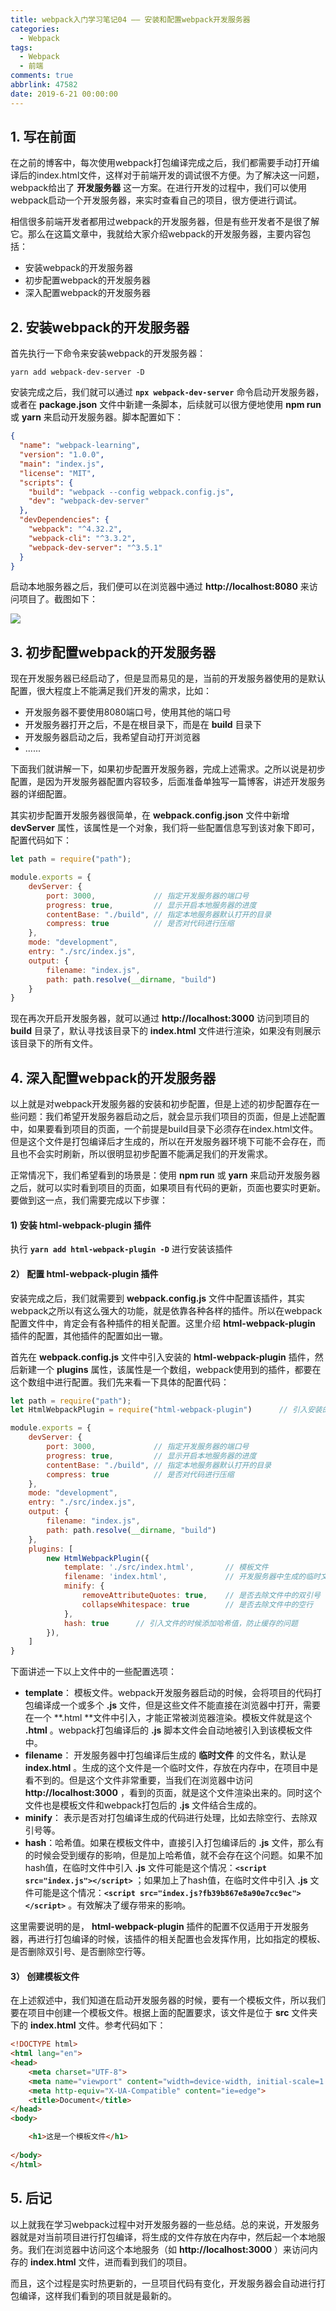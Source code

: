 ```yaml
---
title: webpack入门学习笔记04 —— 安装和配置webpack开发服务器
categories:
  - Webpack
tags:
  - Webpack
  - 前端
comments: true
abbrlink: 47582
date: 2019-6-21 00:00:00
---
```


## 1. 写在前面

在之前的博客中，每次使用webpack打包编译完成之后，我们都需要手动打开编译后的index.html文件，这样对于前端开发的调试很不方便。为了解决这一问题，webpack给出了 **开发服务器** 这一方案。在进行开发的过程中，我们可以使用webpack启动一个开发服务器，来实时查看自己的项目，很方便进行调试。

相信很多前端开发者都用过webpack的开发服务器，但是有些开发者不是很了解它。那么在这篇文章中，我就给大家介绍webpack的开发服务器，主要内容包括：

- 安装webpack的开发服务器
- 初步配置webpack的开发服务器
- 深入配置webpack的开发服务器

## 2. 安装webpack的开发服务器

首先执行一下命令来安装webpack的开发服务器：

```shell
yarn add webpack-dev-server -D
```

安装完成之后，我们就可以通过 **`npx webpack-dev-server`** 命令启动开发服务器，或者在 **package.json** 文件中新建一条脚本，后续就可以很方便地使用 **npm run** 或 **yarn** 来启动开发服务器。脚本配置如下：

```json
{
  "name": "webpack-learning",
  "version": "1.0.0",
  "main": "index.js",
  "license": "MIT",
  "scripts": {
    "build": "webpack --config webpack.config.js",
    "dev": "webpack-dev-server"
  },
  "devDependencies": {
    "webpack": "^4.32.2",
    "webpack-cli": "^3.3.2",
    "webpack-dev-server": "^3.5.1"
  }
}
```

启动本地服务器之后，我们便可以在浏览器中通过 **http://localhost:8080**  来访问项目了。截图如下：

![](https://upload-images.jianshu.io/upload_images/3879603-eefd97df530b2126.png?imageMogr2/auto-orient/strip%7CimageView2/2/w/1240)


## 3. 初步配置webpack的开发服务器

现在开发服务器已经启动了，但是显而易见的是，当前的开发服务器使用的是默认配置，很大程度上不能满足我们开发的需求，比如：

- 开发服务器不要使用8080端口号，使用其他的端口号
- 开发服务器打开之后，不是在根目录下，而是在 **build** 目录下
- 开发服务器启动之后，我希望自动打开浏览器
- ......

下面我们就讲解一下，如果初步配置开发服务器，完成上述需求。之所以说是初步配置，是因为开发服务器配置内容较多，后面准备单独写一篇博客，讲述开发服务器的详细配置。

其实初步配置开发服务器很简单，在 **webpack.config.json** 文件中新增 **devServer** 属性，该属性是一个对象，我们将一些配置信息写到该对象下即可，配置代码如下：

```js
let path = require("path");

module.exports = {
    devServer: {
        port: 3000,      		// 指定开发服务器的端口号
        progress: true, 		// 显示开启本地服务器的进度
        contentBase: "./build", // 指定本地服务器默认打开的目录
        compress: true      	// 是否对代码进行压缩
    },
    mode: "development",    
    entry: "./src/index.js",    
    output: {       
        filename: "index.js",   
        path: path.resolve(__dirname, "build")  
    }
}
```

现在再次开启开发服务器，就可以通过 **http://localhost:3000** 访问到项目的 **build** 目录了，默认寻找该目录下的 **index.html** 文件进行渲染，如果没有则展示该目录下的所有文件。

## 4. 深入配置webpack的开发服务器

以上就是对webpack开发服务器的安装和初步配置，但是上述的初步配置存在一些问题：我们希望开发服务器启动之后，就会显示我们项目的页面，但是上述配置中，如果要看到项目的页面，一个前提是build目录下必须存在index.html文件。但是这个文件是打包编译后才生成的，所以在开发服务器环境下可能不会存在，而且也不会实时刷新，所以很明显初步配置不能满足我们的开发需求。

正常情况下，我们希望看到的场景是：使用 **npm run** 或 **yarn** 来启动开发服务器之后，就可以实时看到项目的页面，如果项目有代码的更新，页面也要实时更新。要做到这一点，我们需要完成以下步骤：

#### 1) 安装 html-webpack-plugin 插件

执行 **`yarn add html-webpack-plugin -D`** 进行安装该插件

#### 2） 配置 html-webpack-plugin 插件

安装完成之后，我们就需要到 **webpack.config.js** 文件中配置该插件，其实webpack之所以有这么强大的功能，就是依靠各种各样的插件。所以在webpack配置文件中，肯定会有各种插件的相关配置。这里介绍  **html-webpack-plugin** 插件的配置，其他插件的配置如出一辙。

首先在  **webpack.config.js** 文件中引入安装的  **html-webpack-plugin** 插件，然后新建一个 **plugins** 属性，该属性是一个数组，webpack使用到的插件，都要在这个数组中进行配置。我们先来看一下具体的配置代码：

```js
let path = require("path");
let HtmlWebpackPlugin = require("html-webpack-plugin")		// 引入安装的插件

module.exports = {
    devServer: {
        port: 3000,      		// 指定开发服务器的端口号
        progress: true, 		// 显示开启本地服务器的进度
        contentBase: "./build", // 指定本地服务器默认打开的目录
        compress: true      	// 是否对代码进行压缩
    },
    mode: "development",    
    entry: "./src/index.js",    
    output: {       
        filename: "index.js",   
        path: path.resolve(__dirname, "build")   
    },
    plugins: [
        new HtmlWebpackPlugin({
            template: './src/index.html',		// 模板文件
            filename: 'index.html',				// 开发服务器中生成的临时文件
            minify: {
                removeAttributeQuotes: true,	// 是否去除文件中的双引号
                collapseWhitespace: true		// 是否去除文件中的空行
            },
            hash: true		// 引入文件的时候添加哈希值，防止缓存的问题
        }),
    ]
}
```

下面讲述一下以上文件中的一些配置选项：

- **template**： 模板文件。webpack开发服务器启动的时候，会将项目的代码打包编译成一个或多个 **.js** 文件，但是这些文件不能直接在浏览器中打开，需要在一个 **.html **文件中引入，才能正常被浏览器渲染。模板文件就是这个 **.html** 。webpack打包编译后的 **.js** 脚本文件会自动地被引入到该模板文件中。
- **filename**： 开发服务器中打包编译后生成的 **临时文件** 的文件名，默认是 **index.html** 。生成的这个文件是一个临时文件，存放在内存中，在项目中是看不到的。但是这个文件非常重要，当我们在浏览器中访问 **http://localhost:3000** ，看到的页面，就是这个文件渲染出来的。同时这个文件也是模板文件和webpack打包后的 **.js** 文件结合生成的。
- **minify**： 表示是否对打包编译生成的代码进行处理，比如去除空行、去除双引号等。
- **hash**：哈希值。如果在模板文件中，直接引入打包编译后的 **.js** 文件，那么有的时候会受到缓存的影响，但是加上哈希值，就不会存在这个问题。如果不加hash值，在临时文件中引入 **.js** 文件可能是这个情况：**`<script src="index.js"></script>`** ；如果加上了hash值，在临时文件中引入 **.js** 文件可能是这个情况：**`<script src="index.js?fb39b867e8a90e7cc9ec"></script>`** 。有效解决了缓存带来的影响。

这里需要说明的是， **html-webpack-plugin** 插件的配置不仅适用于开发服务器，再进行打包编译的时候，该插件的相关配置也会发挥作用，比如指定的模板、是否删除双引号、是否删除空行等。

#### 3） 创建模板文件

在上述叙述中，我们知道在启动开发服务器的时候，要有一个模板文件，所以我们要在项目中创建一个模板文件。根据上面的配置要求，该文件是位于 **src** 文件夹下的 **index.html** 文件。参考代码如下：

```html
<!DOCTYPE html>
<html lang="en">
<head>
    <meta charset="UTF-8">
    <meta name="viewport" content="width=device-width, initial-scale=1.0">
    <meta http-equiv="X-UA-Compatible" content="ie=edge">
    <title>Document</title>
</head>
<body>

    <h1>这是一个模板文件</h1>
    
</body>
</html>
```

## 5. 后记

以上就我在学习webpack过程中对开发服务器的一些总结。总的来说，开发服务器就是对当前项目进行打包编译，将生成的文件存放在内存中，然后起一个本地服务。我们在浏览器中访问这个本地服务（如 **http://localhost:3000** ）来访问内存的 **index.html** 文件，进而看到我们的项目。

而且，这个过程是实时热更新的，一旦项目代码有变化，开发服务器会自动进行打包编译，这样我们看到的项目就是最新的。
